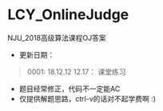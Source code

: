 # LCY_OnlineJudge
NJU_2018高级算法课程OJ答案    

- 更新日期：
> 0001: 18.12.12
> 12.17： 课堂练习    
- 题目经常修正，代码不一定能AC     
- 仅提供解题思路，ctrl-v的话对不起学费啊 :)